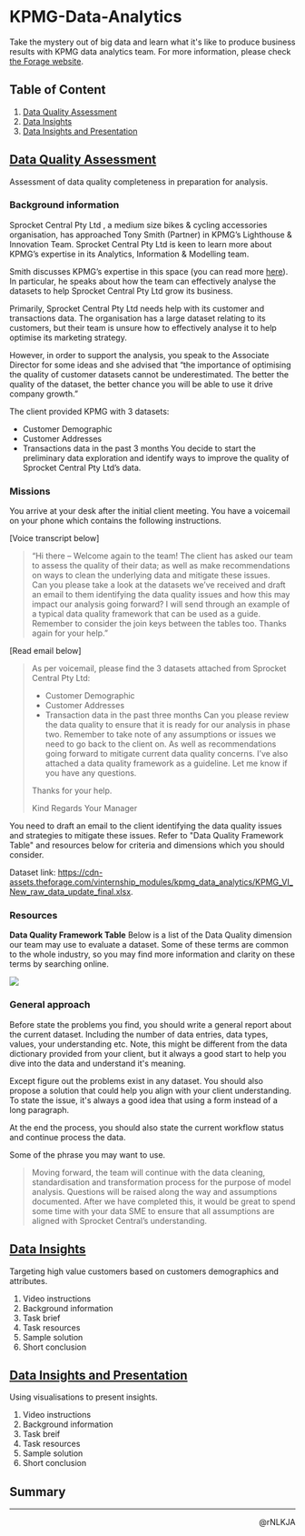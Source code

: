 # KPMG-Data-Analytics
Take the mystery out of big data and learn what it's like to produce business results with KPMG data analytics team. For more information, please check [the Forage website](https://www.theforage.com/virtual-internships/theme/m7W4GMqeT3bh9Nb2c/KPMG-Data-Analytics-Virtual-Internship?ref=SfSqDihCcvSen4csq).

## Table of Content
1. [Data Quality Assessment](#data-quality-assessment)
2. [Data Insights](#data-insights)
3. [Data Insights and Presentation](#data-insights-and-presentation)

## [Data Quality Assessment](https://www.theforage.com/modules/m7W4GMqeT3bh9Nb2c/S3uFvbDL49EA43ukg?ref=SfSqDihCcvSen4csq)
Assessment of data quality completeness in preparation for analysis.

### Background information
Sprocket Central Pty Ltd  , a medium size bikes & cycling accessories organisation, 
has approached Tony Smith (Partner) in KPMG’s Lighthouse & Innovation Team. 
Sprocket Central Pty Ltd  is keen to learn more about KPMG’s expertise in its Analytics, 
Information & Modelling team. 

Smith discusses KPMG’s expertise in this space (you can read more [here](https://home.kpmg/au/en/home/services/advisory/management-consulting/digital/data-analytics-modelling.html)). 
In particular, he speaks about how the team can effectively analyse the datasets to help 
Sprocket Central Pty Ltd grow its business.

Primarily, Sprocket Central Pty Ltd needs help with its customer and transactions data. 
The organisation has a large dataset relating to its customers, but their team is unsure 
how to effectively analyse it to help optimise its marketing strategy. 

However, in order to support the analysis, you speak to the Associate Director 
for some ideas and she advised that “the importance of optimising the quality of customer datasets cannot be underestimated. 
The better the quality of the dataset, the better chance you will be able to use it drive company growth.”

The client provided KPMG with 3 datasets:
- Customer Demographic 
- Customer Addresses
- Transactions data in the past 3 months
You decide to start the preliminary data exploration and identify ways to improve the quality of Sprocket Central Pty Ltd’s data.

### Missions
You arrive at your desk after the initial client meeting. You have a voicemail on your phone which contains the following instructions.

[Voice transcript below]

> “Hi there – Welcome again to the team! The client has asked our team to assess the quality of their data; 
as well as make recommendations on ways to clean the underlying data and mitigate these issues.  
Can you please take a look at the datasets we’ve received and draft an email to them identifying 
the data quality issues and how this may impact our analysis going forward? I will send through an example 
of a typical data quality framework that can be used as a guide. Remember to consider the join 
keys between the tables too. Thanks again for your help.”

[Read email below]

> As per voicemail, please find the 3 datasets attached from Sprocket Central Pty Ltd:
> - Customer Demographic 
> - Customer Addresses
> - Transaction data in the past three months
> Can you please review the data quality to ensure that it is ready for our analysis in phase two. Remember to take note of any assumptions or issues we need to go back to the client on. As well as recommendations going forward to mitigate current data quality concerns.
> I’ve also attached a data quality framework as a guideline. Let me know if you have any questions.
> 
> Thanks for your help.
> 
> Kind Regards
> Your Manager

You need to draft an email to the client identifying the data quality issues and strategies to mitigate these issues. 
Refer to "Data Quality Framework Table" and resources below for criteria and dimensions which you should consider.

Dataset link: https://cdn-assets.theforage.com/vinternship_modules/kpmg_data_analytics/KPMG_VI_New_raw_data_update_final.xlsx.

### Resources

**Data Quality Framework Table**
Below is a list of the Data Quality dimension our team may use to evaluate a dataset. 
Some of these terms are common to the whole industry, so you may find more information and clarity on these terms by searching online.

<img src="https://cdn-assets.theforage.com/vinternship_modules/kpmg_data_analytics/Screen+Shot+2018-03-20+at+2.50.59+pm.png" align=center />

### General approach

Before state the problems you find, you should write a general report about the current dataset. 
Including the number of data entries, data types, values, your understanding etc. Note, this might 
be different from the data dictionary provided from your client, but it always a good start to 
help you dive into the data and understand it's meaning.

Except figure out the problems exist in any dataset. You should also propose a solution that could help you
align with your client understanding. To state the issue, it's always a good idea that using a form instead of a long paragraph.

At the end the process, you should also state the current
workflow status and continue process the data. 

Some of the phrase you may want to use.
> Moving forward, the team will continue with the data cleaning, standardisation and transformation process for the purpose of model analysis. Questions will be raised along the way and assumptions documented. After we have completed this, it would be great to spend some time with your data SME to ensure that all assumptions are aligned with Sprocket Central’s understanding.

## [Data Insights](https://www.theforage.com/modules/m7W4GMqeT3bh9Nb2c/PH6AYWBqqJvSzDBbd?ref=SfSqDihCcvSen4csq)
Targeting high value customers based on customers demographics and attributes.

1. Video instructions
2. Background information
3. Task brief
4. Task resources
5. Sample solution
6. Short conclusion

## [Data Insights and Presentation](https://www.theforage.com/modules/m7W4GMqeT3bh9Nb2c/PH6AYWBqqJvSzDBbd?ref=SfSqDihCcvSen4csq)
Using visualisations to present insights.

1. Video instructions
2. Background information
3. Task breif
4. Task resources
5. Sample solution
6. Short conclusion

## Summary

---

<p align=right>@rNLKJA</p>
